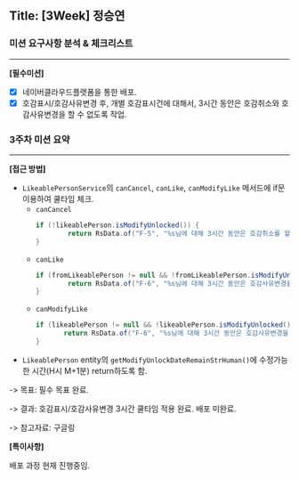 ## Title: [3Week] 정승연

### 미션 요구사항 분석 & 체크리스트

---
**[필수미션]**
- [x] 네이버클라우드플랫폼을 통한 배포.
- [x] 호감표시/호감사유변경 후, 개별 호감표시건에 대해서, 3시간 동안은 호감취소와 호감사유변경을 할 수 없도록 작업.

### 3주차 미션 요약

---

**[접근 방법]**

- `LikeablePersonService`의 `canCancel`, `canLike`, `canModifyLike` 메서드에 if문 이용하여 쿨타임 체크.
  - `canCancel`
    ```java
    if (!likeablePerson.isModifyUnlocked()) {
            return RsData.of("F-5", "%s님에 대해 3시간 동안은 호감취소를 할 수 없습니다.".formatted(likeablePerson.getToInstaMember().getUsername()));
    }
      ```
  - `canLike`
    ```java
    if (fromLikeablePerson != null && !fromLikeablePerson.isModifyUnlocked()) {
            return RsData.of("F-6", "%s님에 대해 3시간 동안은 호감사유변경을 할 수 없습니다.".formatted(username));
    }
      ```
  - `canModifyLike`
     ```java
    if (likeablePerson != null && !likeablePerson.isModifyUnlocked()) {
            return RsData.of("F-6", "%s님에 대해 3시간 동안은 호감사유변경을 할 수 없습니다.".formatted(likeablePerson.getToInstaMember().getUsername()));
    }
      ```
- `LikeablePerson` entity의 `getModifyUnlockDateRemainStrHuman()`에 수정가능한 시간(H시 M+1분) return하도록 함.


-> 목표: 필수 목표 완료.

-> 결과: 호감표시/호감사유변경 3시간 쿨타임 적용 완료. 배포 미완료.

-> 참고자료: 구글링

**[특이사항]**

배포 과정 현재 진행중임.